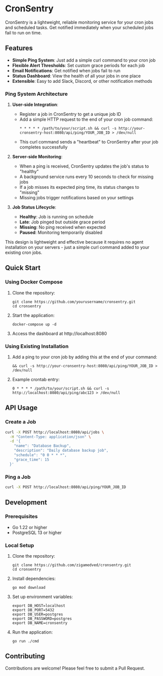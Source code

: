 # CronSentry

CronSentry is a lightweight, reliable monitoring service for your cron jobs and scheduled tasks. Get notified immediately when your scheduled jobs fail to run on time.

## Features

- **Simple Ping System**: Just add a simple curl command to your cron job
- **Flexible Alert Thresholds**: Set custom grace periods for each job
- **Email Notifications**: Get notified when jobs fail to run
- **Status Dashboard**: View the health of all your jobs in one place
- **Extensible**: Easy to add Slack, Discord, or other notification methods

### Ping System Architecture

1. **User-side Integration**:
   - Register a job in CronSentry to get a unique job ID
   - Add a simple HTTP request to the end of your cron job command:
     ```
     * * * * * /path/to/your/script.sh && curl -s http://your-cronsentry-host:8080/api/ping/YOUR_JOB_ID > /dev/null
     ```
   - This curl command sends a "heartbeat" to CronSentry after your job completes successfully

2. **Server-side Monitoring**:
   - When a ping is received, CronSentry updates the job's status to "healthy"
   - A background service runs every 10 seconds to check for missing jobs
   - If a job misses its expected ping time, its status changes to "missing"
   - Missing jobs trigger notifications based on your settings

3. **Job Status Lifecycle**:
   - **Healthy**: Job is running on schedule
   - **Late**: Job pinged but outside grace period
   - **Missing**: No ping received when expected
   - **Paused**: Monitoring temporarily disabled

This design is lightweight and effective because it requires no agent installation on your servers - just a simple curl command added to your existing cron jobs.

## Quick Start

### Using Docker Compose

1. Clone the repository:
   ```
   git clone https://github.com/yourusername/cronsentry.git
   cd cronsentry
   ```

2. Start the application:
   ```
   docker-compose up -d
   ```

3. Access the dashboard at http://localhost:8080

### Using Existing Installation

1. Add a ping to your cron job by adding this at the end of your command:
   ```
   && curl -s http://your-cronsentry-host:8080/api/ping/YOUR_JOB_ID > /dev/null
   ```

2. Example crontab entry:
   ```
   0 * * * * /path/to/your/script.sh && curl -s http://localhost:8080/api/ping/abc123 > /dev/null
   ```

## API Usage

### Create a Job

```bash
curl -X POST http://localhost:8080/api/jobs \
  -H "Content-Type: application/json" \
  -d '{
    "name": "Database Backup",
    "description": "Daily database backup job",
    "schedule": "0 0 * * *",
    "grace_time": 15
  }'
```

### Ping a Job

```bash
curl -X POST http://localhost:8080/api/ping/YOUR_JOB_ID
```

## Development

### Prerequisites

- Go 1.22 or higher
- PostgreSQL 13 or higher

### Local Setup

1. Clone the repository:
   ```
   git clone https://github.com/zigamedved/cronsentry.git
   cd cronsentry
   ```

2. Install dependencies:
   ```
   go mod download
   ```

3. Set up environment variables:
   ```
   export DB_HOST=localhost
   export DB_PORT=5432
   export DB_USER=postgres
   export DB_PASSWORD=postgres
   export DB_NAME=cronsentry
   ```

4. Run the application:
   ```
   go run ./cmd
   ```

## Contributing

Contributions are welcome! Please feel free to submit a Pull Request.
